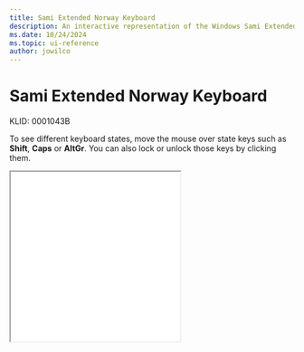 ```yaml
---
title: Sami Extended Norway Keyboard
description: An interactive representation of the Windows Sami Extended Norway keyboard. To see different keyboard states, click or move the mouse over the state keys.
ms.date: 10/24/2024
ms.topic: ui-reference
author: jowilco
---
```


# Sami Extended Norway Keyboard

KLID: 0001043B

To see different keyboard states, move the mouse over state keys such as **Shift**, **Caps** or **AltGr**. You can also lock or unlock those keys by clicking them.

<iframe src="kbdsmsno.html" height="300"></iframe>

